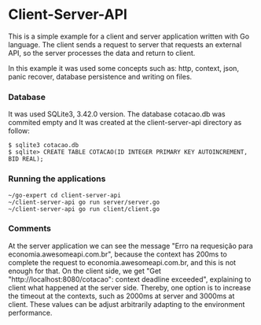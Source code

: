 # Client-Server-API

This is a simple example for a client and server application written with Go language. The client sends a request to server that requests an external API, so the server processes the data and return to client.

In this example it was used some concepts such as: http, context, json, panic recover, database persistence and writing on files.

### Database

It was used SQLite3, 3.42.0 version. The database cotacao.db was commited empty and It was created at the client-server-api directory as follow:

```
$ sqlite3 cotacao.db
$ sqlite> CREATE TABLE COTACAO(ID INTEGER PRIMARY KEY AUTOINCREMENT, BID REAL);
```

### Running the applications

```
~/go-expert cd client-server-api
~/client-server-api go run server/server.go
~/client-server-api go run client/client.go
```

### Comments

At the server application we can see the message "Erro na requesição para economia.awesomeapi.com.br", because the context has 200ms to complete the request to economia.awesomeapi.com.br, and this is not enough for that. On the client side, we get "Get "http://localhost:8080/cotacao": context deadline exceeded", explaining to client what happened at the server side.
Thereby, one option is to increase the timeout at the contexts, such as 2000ms at server and 3000ms at client. These values can be adjust arbitrarily adapting to the environment performance.
